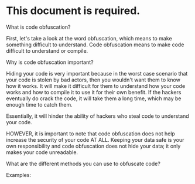 # This document is required.

What is code obfuscation?

First, let's take a look at the word obfuscation, which means to make something difficult to understand. Code obfuscation means to make code difficult to understand or compile. 

Why is code obfuscation important?

Hiding your code is very important because in the worst case scenario that your code is stolen by bad actors, then you wouldn't want them to know how it works. It will make it difficult for them to understand how your code works and how to compile it to use it for their own benefit. If the hackers eventually do crack the code, it will take them a long time, which may be enough time to catch them.

Essentially, it will hinder the ability of hackers who steal code to understand your code. 

HOWEVER, it is important to note that code obfuscation does not help increase the security of your code AT ALL. Keeping your data safe is your own responsibility and code obfuscation does not hide your data; it only makes your code unreadable. 

What are the different methods you can use to obfuscate code? 

Examples:

